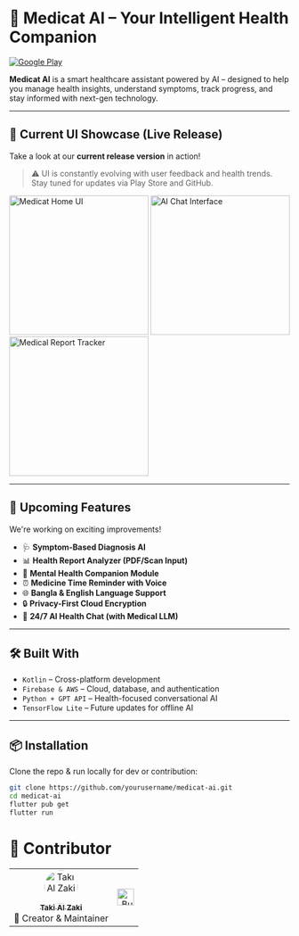 # 🧠 Medicat AI – Your Intelligent Health Companion

[![Google Play](https://img.shields.io/badge/Download-Google_Play-3ddc84?style=for-the-badge&logo=google-play)](https://play.google.com/store/apps/details?id=your.package.name)

**Medicat AI** is a smart healthcare assistant powered by AI – designed to help you manage health insights, understand symptoms, track progress, and stay informed with next-gen technology.

---

## 📱 Current UI Showcase (Live Release)

Take a look at our **current release version** in action!

> ⚠️ UI is constantly evolving with user feedback and health trends.  
> Stay tuned for updates via Play Store and GitHub.

<img src="https://github.com/yourusername/medicat-ai/blob/main/screenshots/home-ui.png" width="250" alt="Medicat Home UI">
<img src="https://github.com/yourusername/medicat-ai/blob/main/screenshots/chat-ui.png" width="250" alt="AI Chat Interface">
<img src="https://github.com/yourusername/medicat-ai/blob/main/screenshots/report-ui.png" width="250" alt="Medical Report Tracker">

---

## 🚀 Upcoming Features

We're working on exciting improvements!

- 🩺 **Symptom-Based Diagnosis AI**
- 📊 **Health Report Analyzer (PDF/Scan Input)**
- 🧘 **Mental Health Companion Module**
- ⏰ **Medicine Time Reminder with Voice**
- 🌐 **Bangla & English Language Support**
- 🔒 **Privacy-First Cloud Encryption**
- 💬 **24/7 AI Health Chat (with Medical LLM)**

---

## 🛠️ Built With

- `Kotlin` – Cross-platform development  
- `Firebase & AWS` – Cloud, database, and authentication  
- `Python + GPT API` – Health-focused conversational AI  
- `TensorFlow Lite` – Future updates for offline AI

---

## 📦 Installation

Clone the repo & run locally for dev or contribution:

```bash
git clone https://github.com/yourusername/medicat-ai.git
cd medicat-ai
flutter pub get
flutter run
```
# 👤 Contributor
<table>
  <tr>
    <td align="center">
      <a href="https://github.com/Taki-Al-Zaki-NASC">
        <img src="https://avatars.githubusercontent.com/u/122244287?v=4" width="60" height="60" style="border-radius: 50%;" alt="Taki Al Zaki"/>
        <br /><sub><b>Taki Al Zaki</b></sub>
      </a>
      <br />🚀 Creator & Maintainer
    </td>
    <td align="right">
      <a href="https://www.buymeacoffee.com/takizaki">
        <img src="https://img.shields.io/badge/Buy_me_a_coffee-FFDD00?style=for-the-badge&logo=buy-me-a-coffee&logoColor=black" height="30" alt="Buy Me a Coffee"/>
      </a>
    </td>
  </tr>
</table>
